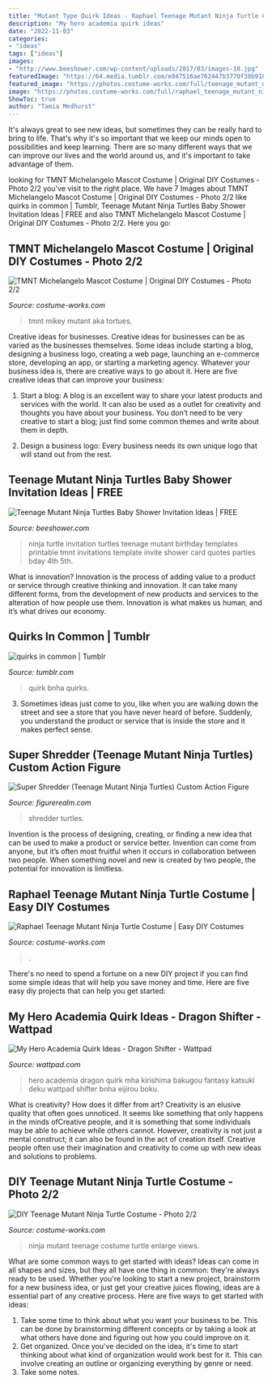 ```yaml
---
title: "Mutant Type Quirk Ideas - Raphael Teenage Mutant Ninja Turtle Costume"
description: "My hero academia quirk ideas"
date: "2022-11-03"
categories:
- "ideas"
tags: ["ideas"]
images:
- "http://www.beeshower.com/wp-content/uploads/2017/03/images-18.jpg"
featuredImage: "https://64.media.tumblr.com/e847516ae762447b3770f38b9189a3ee/tumblr_ph3diinJZB1xev6ano1_1280.png"
featured_image: "https://photos.costume-works.com/full/teenage_mutant_ninja_turtle2.jpg"
image: "https://photos.costume-works.com/full/raphael_teenage_mutant_ninja_turtle.jpg"
ShowToc: true
author: "Tamia Medhurst"
---
```



It's always great to see new ideas, but sometimes they can be really hard to bring to life. That's why it's so important that we keep our minds open to possibilities and keep learning. There are so many different ways that we can improve our lives and the world around us, and it's important to take advantage of them.

	

		
looking for TMNT Michelangelo Mascot Costume | Original DIY Costumes - Photo 2/2 you've visit to the right place. We have 7 Images about TMNT Michelangelo Mascot Costume | Original DIY Costumes - Photo 2/2 like quirks in common | Tumblr, Teenage Mutant Ninja Turtles Baby Shower Invitation Ideas | FREE and also TMNT Michelangelo Mascot Costume | Original DIY Costumes - Photo 2/2. Here you go:
		
    
## TMNT Michelangelo Mascot Costume | Original DIY Costumes - Photo 2/2

<img loading=lazy src="https://photos.costume-works.com/full/tmnt_michelangelo1.jpg" onerror="this.onerror=null;this.src='https://tse4.mm.bing.net/th?id=OIP.GXZwJubkeJHN0eal9Zm5_AHaK6&amp;pid=15.1';" alt="TMNT Michelangelo Mascot Costume | Original DIY Costumes - Photo 2/2">

_Source: costume-works.com_

>tmnt mikey mutant aka tortues. 

	

Creative ideas for businesses.
Creative ideas for businesses can be as varied as the businesses themselves. Some ideas include starting a blog, designing a business logo, creating a web page, launching an e-commerce store, developing an app, or starting a marketing agency. Whatever your business idea is, there are creative ways to go about it. Here are five creative ideas that can improve your business:
1. Start a blog: A blog is an excellent way to share your latest products and services with the world. It can also be used as a outlet for creativity and thoughts you have about your business. You don’t need to be very creative to start a blog; just find some common themes and write about them in depth.

2. Design a business logo: Every business needs its own unique logo that will stand out from the rest.

    
## Teenage Mutant Ninja Turtles Baby Shower Invitation Ideas | FREE

<img loading=lazy src="http://www.beeshower.com/wp-content/uploads/2017/03/images-18.jpg" onerror="this.onerror=null;this.src='https://tse3.mm.bing.net/th?id=OIP.zeZPQQvLCXOOmifga2zN0gAAAA&amp;pid=15.1';" alt="Teenage Mutant Ninja Turtles Baby Shower Invitation Ideas | FREE">

_Source: beeshower.com_

>ninja turtle invitation turtles teenage mutant birthday templates printable tmnt invitations template invite shower card quotes parties bday 4th 5th. 

	

What is innovation?
Innovation is the process of adding value to a product or service through creative thinking and innovation. It can take many different forms, from the development of new products and services to the alteration of how people use them. Innovation is what makes us human, and it’s what drives our economy.

    
## Quirks In Common | Tumblr

<img loading=lazy src="https://64.media.tumblr.com/e847516ae762447b3770f38b9189a3ee/tumblr_ph3diinJZB1xev6ano1_1280.png" onerror="this.onerror=null;this.src='https://tse3.mm.bing.net/th?id=OIP.9et-AFu60-JUBQNbvYglAwHaJl&amp;pid=15.1';" alt="quirks in common | Tumblr">

_Source: tumblr.com_

>quirk bnha quirks. 

	

3. Sometimes ideas just come to you, like when you are walking down the street and see a store that you have never heard of before. Suddenly, you understand the product or service that is inside the store and it makes perfect sense.

    
## Super Shredder (Teenage Mutant Ninja Turtles) Custom Action Figure

<img loading=lazy src="https://www.figurerealm.com/userimages/customs/83000/82896-3-57449c178be49.jpg" onerror="this.onerror=null;this.src='https://tse2.mm.bing.net/th?id=OIP.5DpHH3u6kYQ92R-0l-YMqwHaJ3&amp;pid=15.1';" alt="Super Shredder (Teenage Mutant Ninja Turtles) Custom Action Figure">

_Source: figurerealm.com_

>shredder turtles. 

	

Invention is the process of designing, creating, or finding a new idea that can be used to make a product or service better. Invention can come from anyone, but it’s often most fruitful when it occurs in collaboration between two people. When something novel and new is created by two people, the potential for innovation is limitless.

    
## Raphael Teenage Mutant Ninja Turtle Costume | Easy DIY Costumes

<img loading=lazy src="https://photos.costume-works.com/full/raphael_teenage_mutant_ninja_turtle.jpg" onerror="this.onerror=null;this.src='https://tse3.mm.bing.net/th?id=OIP.KZjp9tkfqo4GyiyibXLLHgHaNL&amp;pid=15.1';" alt="Raphael Teenage Mutant Ninja Turtle Costume | Easy DIY Costumes">

_Source: costume-works.com_

>. 

	

There's no need to spend a fortune on a new DIY project if you can find some simple ideas that will help you save money and time. Here are five easy diy projects that can help you get started: 

    
## My Hero Academia Quirk Ideas - Dragon Shifter - Wattpad

<img loading=lazy src="https://d.wattpad.com/story_parts/692843403/images/158183f1666b4137674629836151.jpg" onerror="this.onerror=null;this.src='https://tse2.mm.bing.net/th?id=OIP.t0jpDYlNUdWObSuKUAI97gAAAA&amp;pid=15.1';" alt="My Hero Academia Quirk Ideas - Dragon Shifter - Wattpad">

_Source: wattpad.com_

>hero academia dragon quirk mha kirishima bakugou fantasy katsuki deku wattpad shifter bnha eijirou boku. 

	

What is creativity? How does it differ from art?
Creativity is an elusive quality that often goes unnoticed. It seems like something that only happens in the minds ofCreative people, and it is something that some individuals may be able to achieve while others cannot. However, creativity is not just a mental construct; it can also be found in the act of creation itself. Creative people often use their imagination and creativity to come up with new ideas and solutions to problems.

    
## DIY Teenage Mutant Ninja Turtle Costume - Photo 2/2

<img loading=lazy src="https://photos.costume-works.com/full/teenage_mutant_ninja_turtle2.jpg" onerror="this.onerror=null;this.src='https://tse1.mm.bing.net/th?id=OIP.DxCEQPCXohuFgaY7u3dNQgHaLH&amp;pid=15.1';" alt="DIY Teenage Mutant Ninja Turtle Costume - Photo 2/2">

_Source: costume-works.com_

>ninja mutant teenage costume turtle enlarge views. 

	

What are some common ways to get started with ideas?
Ideas can come in all shapes and sizes, but they all have one thing in common: they're always ready to be used. Whether you're looking to start a new project, brainstorm for a new business idea, or just get your creative juices flowing, ideas are a essential part of any creative process. Here are five ways to get started with ideas: 
1. Take some time to think about what you want your business to be. This can be done by brainstorming different concepts or by taking a look at what others have done and figuring out how you could improve on it. 
2. Get organized. Once you've decided on the idea, it's time to start thinking about what kind of organization would work best for it. This can involve creating an outline or organizing everything by genre or need. 
3. Take some notes.

